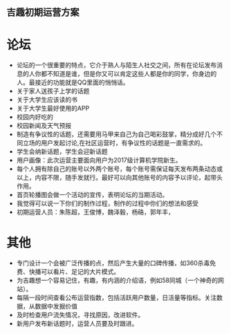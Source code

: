 吉趣初期运营方案
----------
# 论坛 #
- 论坛的一个很重要的特点，它介于熟人与陌生人社交之间，所有在论坛发布消息的人你都不知道是谁，但是你又可以肯定这些人都是你的同学，你身边的人。最接近的功能就是QQ里面的悄悄话。
- 关于家人送孩子上学的话题
- 关于大学生应该读的书
- 关于大学生最好使用的APP
- 校园内好吃的
- 校园新闻及天气预报
- 制造有争议性的话题，还需要用马甲来自己为自己喝彩鼓掌，精分成好几个不同立场的用户发起讨论,在社区运营时，有争议性的话题是一直需求的。
- 学生会纳新话题，学生会迎新话题
- 用户画像：此次运营主要面向用户为2017级计算机学院新生。
- 每个人拥有除自己的账号以外两个账号，每个账号需保证每天发布两条动态或以上，内容不限，随手发就行。最好可以向其他账号的内容予以评论，起带头作用。
- 首页轮播图会做一个活动的宣传，表明论坛的当期活动。
- 我觉得可以说一下你们的制作过程，制作的过程中你们的想法和感受
- 初期运营人员：朱陈超，王俊博，魏泽毅，杨硌，郭年丰，

# 其他 #
- 专门设计一个会被广泛传播的点，然后产生大量的口碑传播，如360杀毒免费、快播可以看片、足记的大片模式。
- 为吉趣想一个容易记住，有趣，有内涵的介绍语，例如58同城（一个神奇的网站）。
- 每隔一段时间查看公布运营指数，包括活跃用户数量，日活量等指标。关注数据，从数据中发掘价值
- 及时检查用户流失情况，寻找原因，改进软件。
- 新用户发布新话题时，运营人员要及时跟进。